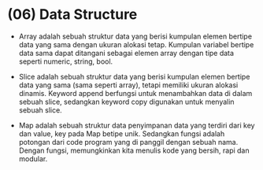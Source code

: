 (06) Data Structure
=

+ Array adalah sebuah struktur data yang berisi kumpulan elemen bertipe data yang sama dengan ukuran alokasi tetap. Kumpulan variabel bertipe data sama dapat ditangani sebagai elemen array dengan tipe data seperti numeric, string, bool.

+ Slice adalah sebuah struktur data yang berisi kumpulan elemen bertipe data yang sama (sama seperti array), tetapi memiliki ukuran alokasi dinamis. Keyword append berfungsi untuk menambahkan data di dalam sebuah slice, sedangkan keyword copy digunakan untuk menyalin sebuah slice.

+ Map adalah sebuah struktur data penyimpanan data yang terdiri dari key dan value, key pada Map betipe unik. Sedangkan fungsi adalah potongan dari code program yang di panggil dengan sebuah nama. Dengan fungsi, memungkinkan kita menulis kode yang bersih, rapi dan modular.
